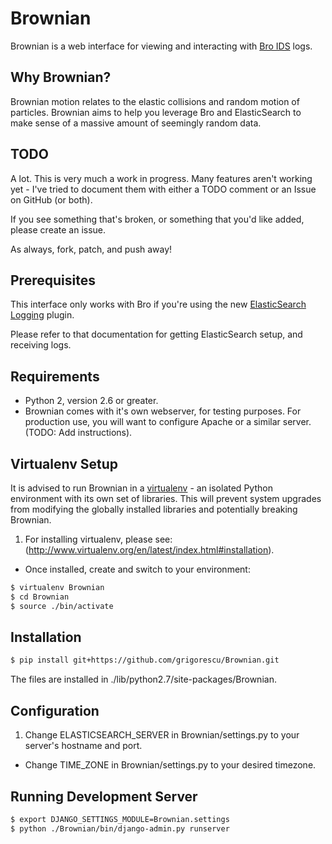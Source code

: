 Brownian
================================

Brownian is a web interface for viewing and interacting with [Bro IDS](http://bro-ids.org/) logs.

Why Brownian?
-------------

Brownian motion relates to the elastic collisions and random motion of particles. Brownian aims to help you leverage Bro and ElasticSearch to make sense of a massive amount of seemingly random data.

TODO
----

A lot. This is very much a work in progress. Many features aren't working yet - I've tried to document them with either a TODO comment or an Issue on GitHub (or both).

If you see something that's broken, or something that you'd like added, please create an issue.

As always, fork, patch, and push away!

Prerequisites
-------------

This interface only works with Bro if you're using the new [ElasticSearch Logging](http://git.bro-ids.org/bro.git/blob/refs/heads/topic/seth/elasticsearch:/doc/logging-elasticsearch.rst) plugin.

Please refer to that documentation for getting ElasticSearch setup, and receiving logs.

Requirements
------------

* Python 2, version 2.6 or greater.
* Brownian comes with it's own webserver, for testing purposes. For production use, you will want to configure Apache or a similar server. (TODO: Add instructions).

Virtualenv Setup
----------------

It is advised to run Brownian in a [virtualenv](http://www.virtualenv.org/en/latest/index.html) - an isolated Python environment with its own set of libraries.
This will prevent system upgrades from modifying the globally installed libraries and potentially breaking Brownian.

1. For installing virtualenv, please see: (http://www.virtualenv.org/en/latest/index.html#installation).
+ Once installed, create and switch to your environment:

```bash
$ virtualenv Brownian
$ cd Brownian
$ source ./bin/activate
```

Installation
------------

```bash
$ pip install git+https://github.com/grigorescu/Brownian.git
```

The files are installed in ./lib/python2.7/site-packages/Brownian.

Configuration
-------------

1. Change ELASTICSEARCH_SERVER in Brownian/settings.py to your server's hostname and port.
+ Change TIME_ZONE in Brownian/settings.py to your desired timezone.

Running Development Server
--------------------------
```bash
$ export DJANGO_SETTINGS_MODULE=Brownian.settings
$ python ./Brownian/bin/django-admin.py runserver
```
